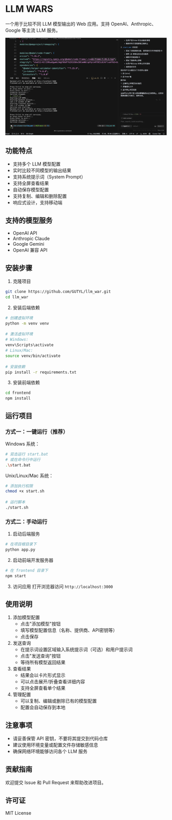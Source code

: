 # LLM WARS

一个用于比较不同 LLM 模型输出的 Web 应用。支持 OpenAI、Anthropic、Google 等主流 LLM 服务。

![./pic/](pic/llm_wars.gif)


## 功能特点

- 支持多个 LLM 模型配置
- 实时比较不同模型的输出结果
- 支持系统提示词（System Prompt）
- 支持全屏查看结果
- 自动保存模型配置
- 支持复制、编辑和删除配置
- 响应式设计，支持移动端

## 支持的模型服务

- OpenAI API
- Anthropic Claude
- Google Gemini
- OpenAI 兼容 API

## 安装步骤

1. 克隆项目

```bash
git clone https://github.com/GUTYL/llm_war.git
cd llm_war
```

2. 安装后端依赖

```bash
# 创建虚拟环境
python -m venv venv

# 激活虚拟环境
# Windows:
venv\Scripts\activate
# Linux/Mac:
source venv/bin/activate

# 安装依赖
pip install -r requirements.txt
```

3. 安装前端依赖

```bash
cd frontend
npm install
```

## 运行项目

### 方式一：一键运行（推荐）

Windows 系统：

```bash
# 双击运行 start.bat
# 或在命令行中运行
.\start.bat
```

Unix/Linux/Mac 系统：

```bash
# 添加执行权限
chmod +x start.sh

# 运行脚本
./start.sh
```

### 方式二：手动运行

1. 启动后端服务

```bash
# 在项目根目录下
python app.py
```

2. 启动前端开发服务器

```bash
# 在 frontend 目录下
npm start
```

3. 访问应用
   打开浏览器访问 `http://localhost:3000`

## 使用说明

1. 添加模型配置
   - 点击"添加模型"按钮
   - 填写模型配置信息（名称、提供商、API密钥等）
   - 点击保存
2. 发送查询
   - 在提示词设置区域输入系统提示词（可选）和用户提示词
   - 点击"发送查询"按钮
   - 等待所有模型返回结果
3. 查看结果
   - 结果会以卡片形式显示
   - 可以点击展开/折叠查看详细内容
   - 支持全屏查看单个结果
4. 管理配置
   - 可以复制、编辑或删除已有的模型配置
   - 配置会自动保存到本地

## 注意事项

- 请妥善保管 API 密钥，不要将其提交到代码仓库
- 建议使用环境变量或配置文件存储敏感信息
- 确保网络环境能够访问各个 LLM 服务

## 贡献指南

欢迎提交 Issue 和 Pull Request 来帮助改进项目。

## 许可证

MIT License
